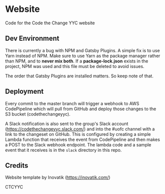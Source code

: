 # Website

Code for the Code the Change YYC website

## Dev Environment

There is currently a bug with NPM and Gatsby Plugins.
A simple fix is to use Yarn instead of NPM.
Make sure to use Yarn as the package manager rather than NPM, and to **never mix both**. If a **package-lock.json** exists in the project, NPM was used and this file must be deleted to avoid issues.

The order that Gatsby Plugins are installed matters. So keep note of that.

## Deployment

Every commit to the master branch will trigger a webhook to AWS CodePipeline which will pull from GitHub and deploy those changes to the S3 bucket (codethechangeyyc).

A Slack notification is also sent to the group's Slack account (https://codethechangeyyc.slack.com/) and into the #uofc channel with a link to the changeset on GitHub. This is configured by creating a simple Lambda function that receives the event from CodePipeline and then makes a POST to the Slack webhook endpoint. The lambda code and a sample event that it receives is in the `slack` directory in this repo.

## Credits

Website template by Inovatik (https://inovatik.com/)

CTCYYC
